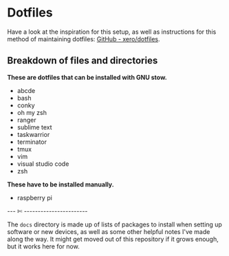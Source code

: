 # Dotfiles  

Have a look at the inspiration for this setup, as well as instructions for this method of maintaining dotfiles: [GitHub - xero/dotfiles](https://github.com/xero/dotfiles "GitHub - xero/dotfiles").  

## Breakdown of files and directories  

**These are dotfiles that can be installed with GNU stow.**  
- abcde  
- bash  
- conky  
- oh my zsh
- ranger  
- sublime text  
- taskwarrior
- terminator  
- tmux  
- vim  
- visual studio code  
- zsh  

**These have to be installed manually.**  
- raspberry pi  

--- ✄ -----------------------  

The `docs` directory is made up of lists of packages to install when setting up software or new devices, as well as some other helpful notes I've made along the way. It might get moved out of this repository if it grows enough, but it works here for now.  